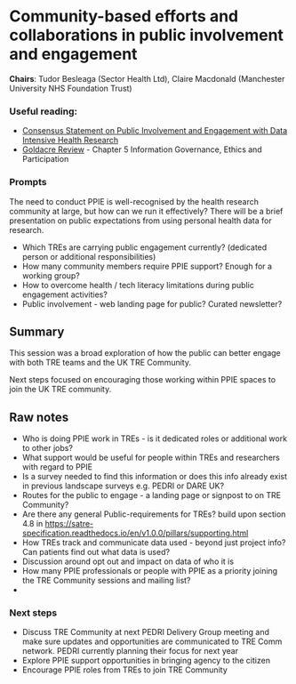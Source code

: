 # Community-based efforts and collaborations in public involvement and engagement

**Chairs**: Tudor Besleaga (Sector Health Ltd), Claire Macdonald (Manchester University NHS Foundation Trust)

### Useful reading:

- [Consensus Statement on Public Involvement and Engagement with Data Intensive Health Research](https://ijpds.org/article/view/586/2829)
- [Goldacre Review](https://assets.publishing.service.gov.uk/government/uploads/system/uploads/attachment_data/file/1067053/goldacre-review-using-health-data-for-research-and-analysis.pdf) - Chapter 5 Information Governance, Ethics and Participation

### Prompts

The need to conduct PPIE is well-recognised by the health research community at large, but how can we run it effectively?
There will be a brief presentation on public expectations from using personal health data for research.

- Which TREs are carrying public engagement currently? (dedicated person or additional responsibilities)
- How many community members require PPIE support? Enough for a working group?
- How to overcome health / tech literacy limitations during public engagement activities?
- Public involvement - web landing page for public? Curated newsletter?

## Summary

This session was a broad exploration of how the public can better engage with both TRE teams and the UK TRE Community.

Next steps focused on encouraging those working within PPIE spaces to join the UK TRE community.

## Raw notes

- Who is doing PPIE work in TREs - is it dedicated roles or additional work to other jobs?
- What support would be useful for people within TREs and researchers with regard to PPIE
- Is a survey needed to find this information or does this info already exist in previous landscape surveys e.g. PEDRI or DARE UK?
- Routes for the public to engage - a landing page or signpost to on TRE Community?
- Are there any general Public-requirements for TREs?
  build upon section 4.8 in https://satre-specification.readthedocs.io/en/v1.0.0/pillars/supporting.html
- How TREs track and communicate data used - beyond just project info? Can patients find out what data is used?
- Discussion around opt out and impact on data of who it is
- How many PPIE professionals or people with PPIE as a priority joining the TRE Community sessions and mailing list?
-

### Next steps

- Discuss TRE Community at next PEDRI Delivery Group meeting and make sure updates and opportunities are communicated to TRE Comm network. PEDRI currently planning their focus for next year
- Explore PPIE support opportunities in bringing agency to the citizen
- Encourage PPIE roles from TREs to join TRE Community
